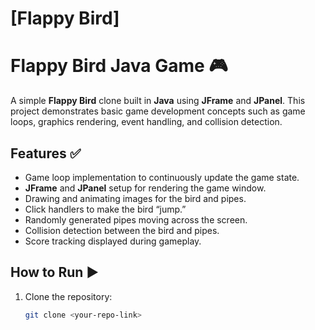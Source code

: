 # [Flappy Bird]
# Flappy Bird Java Game 🎮

A simple **Flappy Bird** clone built in **Java** using **JFrame** and **JPanel**. This project demonstrates basic game development concepts such as game loops, graphics rendering, event handling, and collision detection.

## Features ✅
- Game loop implementation to continuously update the game state.  
- **JFrame** and **JPanel** setup for rendering the game window.  
- Drawing and animating images for the bird and pipes.  
- Click handlers to make the bird “jump.”  
- Randomly generated pipes moving across the screen.  
- Collision detection between the bird and pipes.  
- Score tracking displayed during gameplay.  

## How to Run ▶️
1. Clone the repository:  
   ```bash
   git clone <your-repo-link>
